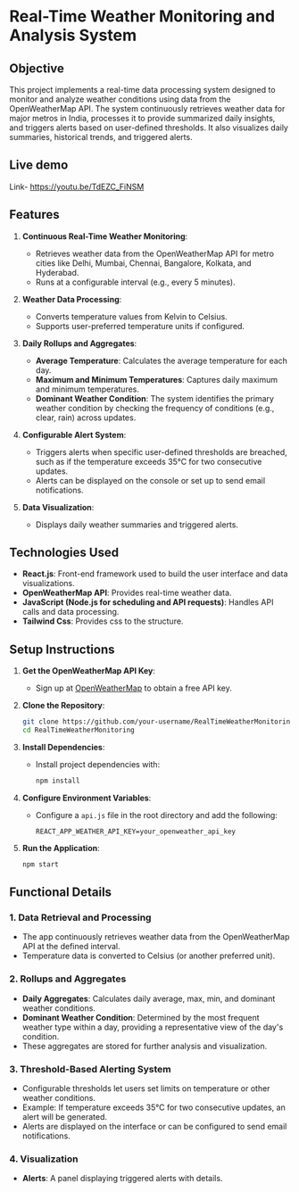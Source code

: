 
# Real-Time Weather Monitoring and Analysis System

## Objective

This project implements a real-time data processing system designed to monitor and analyze weather conditions using data from the OpenWeatherMap API. The system continuously retrieves weather data for major metros in India, processes it to provide summarized daily insights, and triggers alerts based on user-defined thresholds. It also visualizes daily summaries, historical trends, and triggered alerts.

## Live demo
Link- https://youtu.be/TdEZC_FiNSM

## Features

1. **Continuous Real-Time Weather Monitoring**: 
   - Retrieves weather data from the OpenWeatherMap API for metro cities like Delhi, Mumbai, Chennai, Bangalore, Kolkata, and Hyderabad.
   - Runs at a configurable interval (e.g., every 5 minutes).

2. **Weather Data Processing**:
   - Converts temperature values from Kelvin to Celsius.
   - Supports user-preferred temperature units if configured.

3. **Daily Rollups and Aggregates**:
   - **Average Temperature**: Calculates the average temperature for each day.
   - **Maximum and Minimum Temperatures**: Captures daily maximum and minimum temperatures.
   - **Dominant Weather Condition**: The system identifies the primary weather condition by checking the frequency of conditions (e.g., clear, rain) across updates.

4. **Configurable Alert System**:
   - Triggers alerts when specific user-defined thresholds are breached, such as if the temperature exceeds 35°C for two consecutive updates.
   - Alerts can be displayed on the console or set up to send email notifications.

5. **Data Visualization**:
   - Displays daily weather summaries and triggered alerts.

## Technologies Used

- **React.js**: Front-end framework used to build the user interface and data visualizations.
- **OpenWeatherMap API**: Provides real-time weather data.
- **JavaScript (Node.js for scheduling and API requests)**: Handles API calls and data processing.
- **Tailwind Css**: Provides css to the structure.

## Setup Instructions

1. **Get the OpenWeatherMap API Key**:
   - Sign up at [OpenWeatherMap](https://openweathermap.org/) to obtain a free API key.

2. **Clone the Repository**:
   ```bash
   git clone https://github.com/your-username/RealTimeWeatherMonitoring.git
   cd RealTimeWeatherMonitoring
   ```

3. **Install Dependencies**:
   - Install project dependencies with:
     ```bash
     npm install
     ```

4. **Configure Environment Variables**:
   - Configure a `api.js` file in the root directory and add the following:
     ```plaintext
     REACT_APP_WEATHER_API_KEY=your_openweather_api_key
     ```

5. **Run the Application**:
   ```bash
   npm start
   ```

## Functional Details

### 1. Data Retrieval and Processing
   - The app continuously retrieves weather data from the OpenWeatherMap API at the defined interval.
   - Temperature data is converted to Celsius (or another preferred unit).
   
### 2. Rollups and Aggregates
   - **Daily Aggregates**: Calculates daily average, max, min, and dominant weather conditions.
   - **Dominant Weather Condition**: Determined by the most frequent weather type within a day, providing a representative view of the day's condition.
   - These aggregates are stored for further analysis and visualization.

### 3. Threshold-Based Alerting System
   - Configurable thresholds let users set limits on temperature or other weather conditions.
   - Example: If temperature exceeds 35°C for two consecutive updates, an alert will be generated.
   - Alerts are displayed on the interface or can be configured to send email notifications.

### 4. Visualization
   - **Alerts**: A panel displaying triggered alerts with details.
